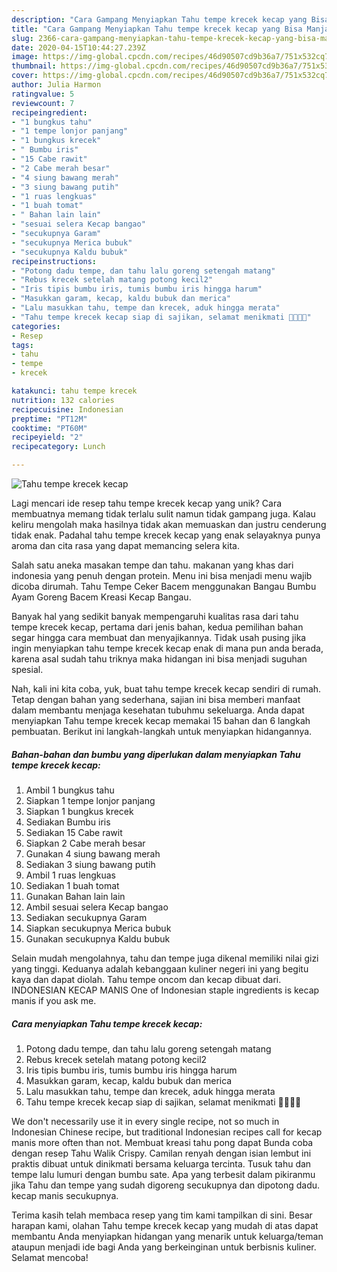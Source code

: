 ```yaml
---
description: "Cara Gampang Menyiapkan Tahu tempe krecek kecap yang Bisa Manjain Lidah"
title: "Cara Gampang Menyiapkan Tahu tempe krecek kecap yang Bisa Manjain Lidah"
slug: 2366-cara-gampang-menyiapkan-tahu-tempe-krecek-kecap-yang-bisa-manjain-lidah
date: 2020-04-15T10:44:27.239Z
image: https://img-global.cpcdn.com/recipes/46d90507cd9b36a7/751x532cq70/tahu-tempe-krecek-kecap-foto-resep-utama.jpg
thumbnail: https://img-global.cpcdn.com/recipes/46d90507cd9b36a7/751x532cq70/tahu-tempe-krecek-kecap-foto-resep-utama.jpg
cover: https://img-global.cpcdn.com/recipes/46d90507cd9b36a7/751x532cq70/tahu-tempe-krecek-kecap-foto-resep-utama.jpg
author: Julia Harmon
ratingvalue: 5
reviewcount: 7
recipeingredient:
- "1 bungkus tahu"
- "1 tempe lonjor panjang"
- "1 bungkus krecek"
- " Bumbu iris"
- "15 Cabe rawit"
- "2 Cabe merah besar"
- "4 siung bawang merah"
- "3 siung bawang putih"
- "1 ruas lengkuas"
- "1 buah tomat"
- " Bahan lain lain"
- "sesuai selera Kecap bangao"
- "secukupnya Garam"
- "secukupnya Merica bubuk"
- "secukupnya Kaldu bubuk"
recipeinstructions:
- "Potong dadu tempe, dan tahu lalu goreng setengah matang"
- "Rebus krecek setelah matang potong kecil2"
- "Iris tipis bumbu iris, tumis bumbu iris hingga harum"
- "Masukkan garam, kecap, kaldu bubuk dan merica"
- "Lalu masukkan tahu, tempe dan krecek, aduk hingga merata"
- "Tahu tempe krecek kecap siap di sajikan, selamat menikmati 🤤🤤👩👩"
categories:
- Resep
tags:
- tahu
- tempe
- krecek

katakunci: tahu tempe krecek 
nutrition: 132 calories
recipecuisine: Indonesian
preptime: "PT12M"
cooktime: "PT60M"
recipeyield: "2"
recipecategory: Lunch

---
```



![Tahu tempe krecek kecap](https://img-global.cpcdn.com/recipes/46d90507cd9b36a7/751x532cq70/tahu-tempe-krecek-kecap-foto-resep-utama.jpg)

Lagi mencari ide resep tahu tempe krecek kecap yang unik? Cara membuatnya memang tidak terlalu sulit namun tidak gampang juga. Kalau keliru mengolah maka hasilnya tidak akan memuaskan dan justru cenderung tidak enak. Padahal tahu tempe krecek kecap yang enak selayaknya punya aroma dan cita rasa yang dapat memancing selera kita.

Salah satu aneka masakan tempe dan tahu. makanan yang khas dari indonesia yang penuh dengan protein. Menu ini bisa menjadi menu wajib dicoba dirumah. Tahu Tempe Ceker Bacem menggunakan Bangau Bumbu Ayam Goreng Bacem Kreasi Kecap Bangau.

Banyak hal yang sedikit banyak mempengaruhi kualitas rasa dari tahu tempe krecek kecap, pertama dari jenis bahan, kedua pemilihan bahan segar hingga cara membuat dan menyajikannya. Tidak usah pusing jika ingin menyiapkan tahu tempe krecek kecap enak di mana pun anda berada, karena asal sudah tahu triknya maka hidangan ini bisa menjadi suguhan spesial.


Nah, kali ini kita coba, yuk, buat tahu tempe krecek kecap sendiri di rumah. Tetap dengan bahan yang sederhana, sajian ini bisa memberi manfaat dalam membantu menjaga kesehatan tubuhmu sekeluarga. Anda dapat menyiapkan Tahu tempe krecek kecap memakai 15 bahan dan 6 langkah pembuatan. Berikut ini langkah-langkah untuk menyiapkan hidangannya.

<!--inarticleads1-->

##### Bahan-bahan dan bumbu yang diperlukan dalam menyiapkan Tahu tempe krecek kecap:

1. Ambil 1 bungkus tahu
1. Siapkan 1 tempe lonjor panjang
1. Siapkan 1 bungkus krecek
1. Sediakan  Bumbu iris
1. Sediakan 15 Cabe rawit
1. Siapkan 2 Cabe merah besar
1. Gunakan 4 siung bawang merah
1. Sediakan 3 siung bawang putih
1. Ambil 1 ruas lengkuas
1. Sediakan 1 buah tomat
1. Gunakan  Bahan lain lain
1. Ambil sesuai selera Kecap bangao
1. Sediakan secukupnya Garam
1. Siapkan secukupnya Merica bubuk
1. Gunakan secukupnya Kaldu bubuk


Selain mudah mengolahnya, tahu dan tempe juga dikenal memiliki nilai gizi yang tinggi. Keduanya adalah kebanggaan kuliner negeri ini yang begitu kaya dan dapat diolah. Tahu tempe oncom dan kecap dibuat dari. INDONESIAN KECAP MANIS One of Indonesian staple ingredients is kecap manis if you ask me. 

<!--inarticleads2-->

##### Cara menyiapkan Tahu tempe krecek kecap:

1. Potong dadu tempe, dan tahu lalu goreng setengah matang
1. Rebus krecek setelah matang potong kecil2
1. Iris tipis bumbu iris, tumis bumbu iris hingga harum
1. Masukkan garam, kecap, kaldu bubuk dan merica
1. Lalu masukkan tahu, tempe dan krecek, aduk hingga merata
1. Tahu tempe krecek kecap siap di sajikan, selamat menikmati 🤤🤤👩👩


We don&#39;t necessarily use it in every single recipe, not so much in Indonesian Chinese recipe, but traditional Indonesian recipes call for kecap manis more often than not. Membuat kreasi tahu pong dapat Bunda coba dengan resep Tahu Walik Crispy. Camilan renyah dengan isian lembut ini praktis dibuat untuk dinikmati bersama keluarga tercinta. Tusuk tahu dan tempe lalu lumuri dengan bumbu sate. Apa yang terbesit dalam pikiranmu jika Tahu dan tempe yang sudah digoreng secukupnya dan dipotong dadu. kecap manis secukupnya. 

Terima kasih telah membaca resep yang tim kami tampilkan di sini. Besar harapan kami, olahan Tahu tempe krecek kecap yang mudah di atas dapat membantu Anda menyiapkan hidangan yang menarik untuk keluarga/teman ataupun menjadi ide bagi Anda yang berkeinginan untuk berbisnis kuliner. Selamat mencoba!
